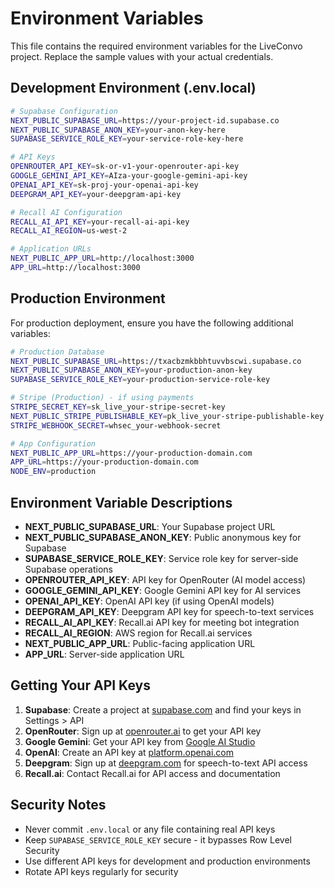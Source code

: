 # Environment Variables

This file contains the required environment variables for the LiveConvo project. Replace the sample values with your actual credentials.

## Development Environment (.env.local)

```bash
# Supabase Configuration
NEXT_PUBLIC_SUPABASE_URL=https://your-project-id.supabase.co
NEXT_PUBLIC_SUPABASE_ANON_KEY=your-anon-key-here
SUPABASE_SERVICE_ROLE_KEY=your-service-role-key-here

# API Keys
OPENROUTER_API_KEY=sk-or-v1-your-openrouter-api-key
GOOGLE_GEMINI_API_KEY=AIza-your-google-gemini-api-key
OPENAI_API_KEY=sk-proj-your-openai-api-key
DEEPGRAM_API_KEY=your-deepgram-api-key

# Recall AI Configuration
RECALL_AI_API_KEY=your-recall-ai-api-key
RECALL_AI_REGION=us-west-2

# Application URLs
NEXT_PUBLIC_APP_URL=http://localhost:3000
APP_URL=http://localhost:3000
```

## Production Environment

For production deployment, ensure you have the following additional variables:

```bash
# Production Database
NEXT_PUBLIC_SUPABASE_URL=https://txacbzmkbbhtuvvbscwi.supabase.co
NEXT_PUBLIC_SUPABASE_ANON_KEY=your-production-anon-key
SUPABASE_SERVICE_ROLE_KEY=your-production-service-role-key

# Stripe (Production) - if using payments
STRIPE_SECRET_KEY=sk_live_your-stripe-secret-key
NEXT_PUBLIC_STRIPE_PUBLISHABLE_KEY=pk_live_your-stripe-publishable-key
STRIPE_WEBHOOK_SECRET=whsec_your-webhook-secret

# App Configuration
NEXT_PUBLIC_APP_URL=https://your-production-domain.com
APP_URL=https://your-production-domain.com
NODE_ENV=production
```

## Environment Variable Descriptions

- **NEXT_PUBLIC_SUPABASE_URL**: Your Supabase project URL
- **NEXT_PUBLIC_SUPABASE_ANON_KEY**: Public anonymous key for Supabase
- **SUPABASE_SERVICE_ROLE_KEY**: Service role key for server-side Supabase operations
- **OPENROUTER_API_KEY**: API key for OpenRouter (AI model access)
- **GOOGLE_GEMINI_API_KEY**: Google Gemini API key for AI services
- **OPENAI_API_KEY**: OpenAI API key (if using OpenAI models)
- **DEEPGRAM_API_KEY**: Deepgram API key for speech-to-text services
- **RECALL_AI_API_KEY**: Recall.ai API key for meeting bot integration
- **RECALL_AI_REGION**: AWS region for Recall.ai services
- **NEXT_PUBLIC_APP_URL**: Public-facing application URL
- **APP_URL**: Server-side application URL

## Getting Your API Keys

1. **Supabase**: Create a project at [supabase.com](https://supabase.com) and find your keys in Settings > API
2. **OpenRouter**: Sign up at [openrouter.ai](https://openrouter.ai) to get your API key
3. **Google Gemini**: Get your API key from [Google AI Studio](https://makersuite.google.com/app/apikey)
4. **OpenAI**: Create an API key at [platform.openai.com](https://platform.openai.com)
5. **Deepgram**: Sign up at [deepgram.com](https://deepgram.com) for speech-to-text API access
6. **Recall.ai**: Contact Recall.ai for API access and documentation

## Security Notes

- Never commit `.env.local` or any file containing real API keys
- Keep `SUPABASE_SERVICE_ROLE_KEY` secure - it bypasses Row Level Security
- Use different API keys for development and production environments
- Rotate API keys regularly for security